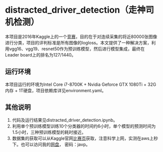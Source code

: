 # distracted_driver_detection（走神司机检测）
本项目是2016年Kaggle上的一个[竞赛](https://www.kaggle.com/c/state-farm-distracted-driver-detection/)，目的在于对连续采集的将近80000张图像进行分类，项目的评判标准是所有图像的logloss。本文提供了一种解决方案，利用vgg16、vgg19、resnet50作为预训练模型，然后进行模型集成，最终在Leader board上的排名为127/1440。
## 运行环境
本项目运行的环境为Intel Core i7-8700K + Nvidia Geforce GTX 1080Ti + 32G内存 + 1T硬盘，项目依赖库详见environment.yaml。
## 其他说明
1. 代码及运行结果见distracted_driver_detection.ipynb。
2. 利用单个预训练模型训练10个分类器的时间约6小时，单个模型的预测时间为1.5小时，三种预训练模型的耗时接近。
3. 数据集的获取可以从Kaggle官网[比赛页](https://www.kaggle.com/c/state-farm-distracted-driver-detection/data)获取，注意科学上网，实测在aws上秒下。也可以访问我的[网盘](https://pan.baidu.com/s/1M_Huwrw5_tOM4F5WDuvSdA)， 密码：javp。

